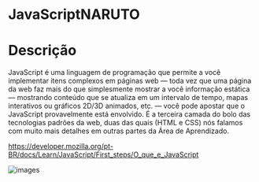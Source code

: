 # JavaScriptNARUTO

# Descrição

JavaScript é uma linguagem de programação que permite a você implementar itens complexos em páginas web — toda vez que uma página da web faz mais do que simplesmente mostrar a você informação estática — mostrando conteúdo que se atualiza em um intervalo de tempo, mapas interativos ou gráficos 2D/3D animados, etc. — você pode apostar que o JavaScript provavelmente está envolvido. É a terceira camada do bolo das tecnologias padrões da web, duas das quais (HTML e CSS) nós falamos com muito mais detalhes em outras partes da Área de Aprendizado.

<a> https://developer.mozilla.org/pt-BR/docs/Learn/JavaScript/First_steps/O_que_e_JavaScript </a>

![images](https://user-images.githubusercontent.com/55251002/71993457-e5d70f00-3215-11ea-82ba-b07eebaa6ac4.jpeg)

